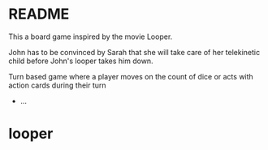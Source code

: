 # README

This a board game inspired by the movie Looper.

John has to be convinced by Sarah that she will take care of her telekinetic child before John's looper takes him down.

Turn based game where a player moves on the count of dice or acts with action cards during their turn

* ...
# looper
